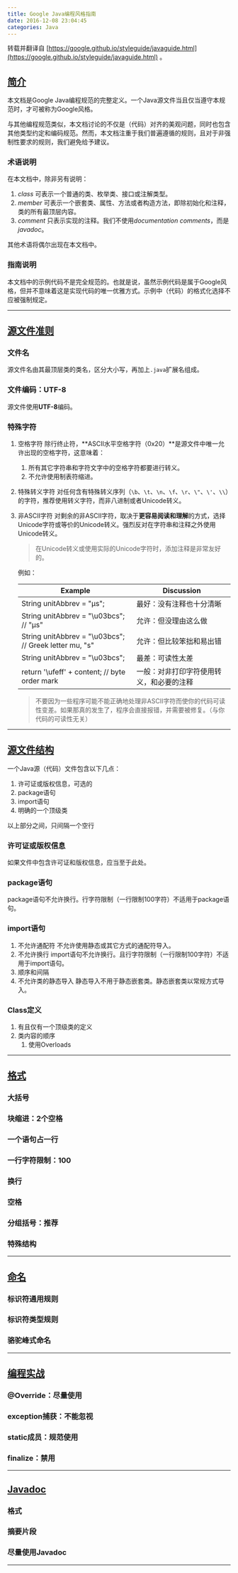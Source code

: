 ```yaml
---
title: Google Java编程风格指南
date: 2016-12-08 23:04:45
categories: Java
---
```

转载并翻译自 [https://google.github.io/styleguide/javaguide.html](https://google.github.io/styleguide/javaguide.html) 。<!-- more -->

## [简介](#简介)
本文档是Google Java编程规范的完整定义。一个Java源文件当且仅当遵守本规范时，才可被称为Google风格。

与其他编程规范类似，本文档讨论的不仅是（代码）对齐的美观问题，同时也包含其他类型约定和编码规范。然而，本文档注重于我们普遍遵循的规则，且对于非强制性要求的规则，我们避免给予建议。

### 术语说明
在本文档中，除非另有说明：

1. *class* 可表示一个普通的类、枚举类、接口或注解类型。
2. *member* 可表示一个嵌套类、属性、方法或者构造方法，即除初始化和注释，类的所有最顶层内容。
3. *comment* 只表示实现的注释。我们不使用*documentation comments*，而是*javadoc*。

其他术语将偶尔出现在本文档中。

### 指南说明
本文档中的示例代码不是完全规范的。也就是说，虽然示例代码是属于Google风格，但并不意味着这是实现代码的唯一优雅方式。示例中（代码）的格式化选择不应被强制规定。

---

## [源文件准则](#源文件准则)

### 文件名
源文件名由其最顶层类的类名，区分大小写，再加上`.java`扩展名组成。

### 文件编码：UTF-8
源文件使用**UTF-8**编码。

### 特殊字符
1. 空格字符
	除行终止符，**ASCII水平空格字符（0x20）**是源文件中唯一允许出现的空格字符，这意味着：
	1. 所有其它字符串和字符文字中的空格字符都要进行转义。
	2. 不允许使用制表符缩进。
2. 特殊转义字符
	对任何含有特殊转义序列（`\b`、`\t`、`\n`、`\f`、`\r`、`\"`、`\'`、`\\`）的字符，推荐使用转义字符，而非八进制或者Unicode转义。
3. 非ASCII字符
	对剩余的非ASCII字符，取决于**更容易阅读和理解**的方式，选择Unicode字符或等价的Unicode转义。强烈反对在字符串和注释之外使用Unicode转义。
	
	> 在Unicode转义或使用实际的Unicode字符时，添加注释是非常友好的。
	
	例如：
	<table><thead><tr><th>Example</th><th>Discussion</th></tr></thead><tbody><tr><td>String unitAbbrev = "μs";</td><td>最好：没有注释也十分清晰</td></tr><tr><td>String unitAbbrev = "\u03bcs"; // "μs"</td><td>允许：但没理由这么做</td></tr><tr><td>String unitAbbrev = "\u03bcs"; // Greek letter mu, "s"</td><td>允许：但比较笨拙和易出错</td></tr><tr><td>String unitAbbrev = "\u03bcs";</td><td>最差：可读性太差</td></tr><tr><td>return '\ufeff' + content; // byte order mark</td><td>一般：对非打印字符使用转义，和必要的注释</td></tr></tbody></table>

	> 不要因为一些程序可能不能正确地处理非ASCII字符而使你的代码可读性变差。如果那真的发生了，程序会直接报错，并需要被修复。（与你代码的可读性无关）
---

## [源文件结构](#源文件结构)
一个Java源（代码）文件包含以下几点：

1. 许可证或版权信息，可选的
2. package语句
3. import语句
4. 明确的一个顶级类

以上部分之间，只间隔一个空行

### 许可证或版权信息
如果文件中包含许可证和版权信息，应当至于此处。

### package语句
package语句不允许换行。行字符限制（一行限制100字符）不适用于package语句。

### import语句
1. 不允许通配符
	不允许使用静态或其它方式的通配符导入。
2. 不允许换行
	import语句不允许换行。且行字符限制（一行限制100字符）不适用于import语句。
3. 顺序和间隔
4. 不允许类的静态导入
	静态导入不用于静态嵌套类。静态嵌套类以常规方式导入。

### Class定义
1. 有且仅有一个顶级类的定义
2. 类内容的顺序
	1. 使用Overloads
---

## [格式](#格式)

### 大括号

### 块缩进：2个空格

### 一个语句占一行

### 一行字符限制：100

### 换行

### 空格

### 分组括号：推荐

### 特殊结构
---

## [命名](#命名)

### 标识符通用规则

### 标识符类型规则

### 骆驼峰式命名
---

## [编程实战](#编程实战)

### @Override：尽量使用

### exception捕获：不能忽视

### static成员：规范使用

### finalize：禁用
---

## [Javadoc](#Javadoc)

### 格式

### 摘要片段

### 尽量使用Javadoc
---
